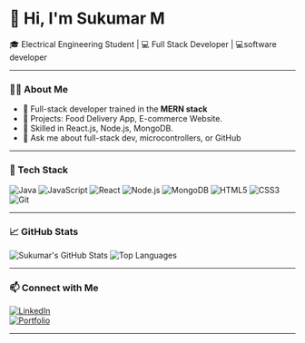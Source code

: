 # 👋 Hi, I'm Sukumar M

🎓 Electrical Engineering Student | 💻 Full Stack Developer | 💻software developer 

---

### 🧑‍💻 About Me

- 💼 Full-stack developer trained in the **MERN stack**
- 🚀 Projects: Food Delivery App, E-commerce Website.
- 🔧 Skilled in React.js, Node.js, MongoDB.
- 💬 Ask me about full-stack dev, microcontrollers, or GitHub

---

### 🚀 Tech Stack

![Java](https://img.shields.io/badge/-Java-007396?style=flat&logo=java)
![JavaScript](https://img.shields.io/badge/-JavaScript-F7DF1E?style=flat&logo=javascript)
![React](https://img.shields.io/badge/-React-61DAFB?style=flat&logo=react)
![Node.js](https://img.shields.io/badge/-Node.js-339933?style=flat&logo=node.js)
![MongoDB](https://img.shields.io/badge/-MongoDB-47A248?style=flat&logo=mongodb)
![HTML5](https://img.shields.io/badge/-HTML5-E34F26?style=flat&logo=html5)
![CSS3](https://img.shields.io/badge/-CSS3-1572B6?style=flat&logo=css3)
![Git](https://img.shields.io/badge/-Git-F05032?style=flat&logo=git)



---

### 📈 GitHub Stats

![Sukumar's GitHub Stats](https://github-readme-stats.vercel.app/api?username=msukumar&show_icons=true&theme=github_dark)
![Top Languages](https://github-readme-stats.vercel.app/api/top-langs/?username=msukumar&layout=compact&theme=github_dark)

---

### 📫 Connect with Me

[![LinkedIn](https://img.shields.io/badge/-LinkedIn-0077B5?style=flat&logo=linkedin)](http://linkedin.com/in/m-sukumar-519148267)  
[![Portfolio](https://img.shields.io/badge/-Portfolio-000?style=flat&logo=vercel)](https://yourportfolio.com)

---
